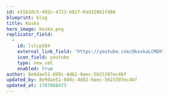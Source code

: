 ```yaml
---
id: e15b3dc5-492c-4723-b01f-0ad32861f486
blueprint: blog
title: Koska
hero_image: koska.png
replicator_field:
  -
    id: lslcp184
    external_link_field: 'https://youtube.com/@koskaLCMER'
    icon_field: youtube
    type: new_set
    enabled: true
author: 8e9dae51-089c-4d82-9aec-5623397ec4bf
updated_by: 8e9dae51-089c-4d82-9aec-5623397ec4bf
updated_at: 1707888473
---
```

